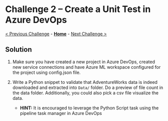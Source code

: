 # Challenge 2 – Create a Unit Test in Azure DevOps

[< Previous Challenge](./01-TimeSeriesForecasting.md) - **[Home](./README.md)** - [Next Challenge >](./03-BuildPipeline.md)

## Solution

1.  Make sure you have created a new project in Azure DevOps, created new service connections and have Azure ML workspace configured for the project using config.json file.

2.  Write a Python snippet to validate that AdventureWorks data is indeed downloaded and extracted into `Data/` folder. Do a preview of file count in the data folder. Additionally, you could also pick a csv file visualize the data.
    - **HINT:** It is encouraged to leverage the Python Script task using the pipeline task manager in Azure DevOps


